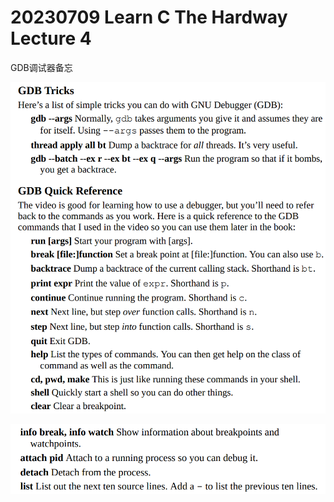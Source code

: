 # 20230709 Learn C The Hardway Lecture 4

GDB调试器备忘

![Untitled](IMAGE/Untitled.png)

![Untitled](IMAGE/Untitled%201.png)